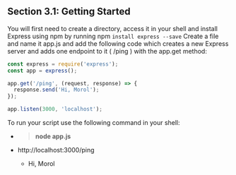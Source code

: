 ## Section 3.1: Getting Started

You will first need to create a directory, access it in your shell and install 
Express using npm by running npm `install express --save` Create a file and name 
it app.js and add the following code which creates a new Express server and adds 
one endpoint to it ( /ping ) with the app.get method:

```js
const express = require('express');
const app = express();

app.get('/ping', (request, response) => {
  response.send('Hi, Morol');
});

app.listen(3000, 'localhost');
```

To run your script use the following command in your shell:
- > **node app.js**

- http://localhost:3000/ping
  - Hi, Morol